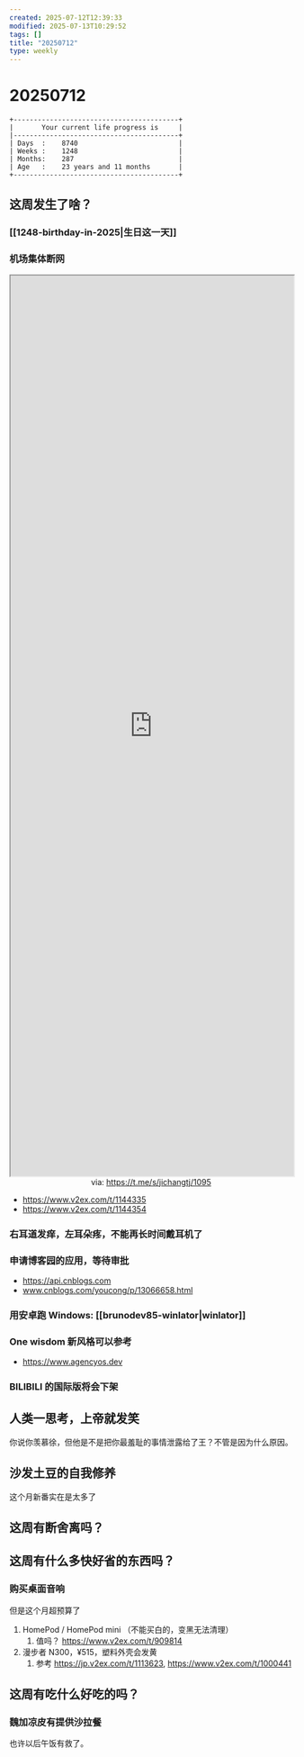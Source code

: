 ```yaml
---
created: 2025-07-12T12:39:33
modified: 2025-07-13T10:29:52
tags: []
title: "20250712"
type: weekly
---
```


# 20250712

```shell
+-----------------------------------------+
|       Your current life progress is     |
|-----------------------------------------+
| Days  :    8740                         |
| Weeks :    1248                         |
| Months:    287                          |
| Age   :    23 years and 11 months       |
+-----------------------------------------+
```

## 这周发生了啥？

### [[1248-birthday-in-2025|生日这一天]]

### 机场集体断网

<iframe src='https://t.me/s/jichangtj/1095' style='height:40vh;width:100%' class='iframe-radius' allow='fullscreen'></iframe>
<center>via: <a href='https://t.me/s/jichangtj/1095' target='_blank' class='external-link'>https://t.me/s/jichangtj/1095</a></center>

- https://www.v2ex.com/t/1144335
- https://www.v2ex.com/t/1144354

### 右耳道发痒，左耳朵疼，不能再长时间戴耳机了

### 申请博客园的应用，等待审批

- https://api.cnblogs.com
- www.cnblogs.com/youcong/p/13066658.html

### 用安卓跑 Windows: [[brunodev85-winlator|winlator]]

### One wisdom 新风格可以参考

- https://www.agencyos.dev

### BILIBILI 的国际版将会下架

## 人类一思考，上帝就发笑

你说你羡慕徐，但他是不是把你最羞耻的事情泄露给了王？不管是因为什么原因。

## 沙发土豆的自我修养

这个月新番实在是太多了

## 这周有断舍离吗？

## 这周有什么多快好省的东西吗？

### 购买桌面音响

但是这个月超预算了

1. HomePod / HomePod mini （不能买白的，变黑无法清理）
	1. 值吗？ https://www.v2ex.com/t/909814
2. 漫步者 N300，¥515，塑料外壳会发黄
	1. 参考 https://jp.v2ex.com/t/1113623, https://www.v2ex.com/t/1000441

## 这周有吃什么好吃的吗？

### 魏加凉皮有提供沙拉餐

也许以后午饭有救了。
